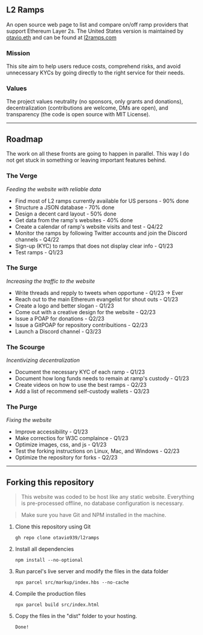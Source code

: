 ## **L2 Ramps**
An open source web page to list and compare on/off ramp providers that support Ethereum Layer 2s.
The United States version is maintained by [otavio.eth](https://otavio.me/) and can be found at [l2ramps.com](htpps://leramps.com/)

### **Mission**
This site aim to help users reduce costs, comprehend risks, and avoid unnecessary KYCs by going directly to the right service for their needs. 

### **Values**
The project values neutrality (no sponsors, only grants and donations), decentralization (contributions are welcome, DMs are open), and transparency (the code is open source with MIT License).

---

## **Roadmap**
The work on all these fronts are going to happen in parallel. This way I do not get stuck in something or leaving important features behind.

### **The Verge**
_Feeding the website with reliable data_
* Find most of L2 ramps currently available for US persons - 90% done
* Structure a JSON database - 70% done
* Design a decent card layout - 50% done
* Get data from the ramp's websites - 40% done
* Create a calendar of ramp's website visits and test - Q4/22
* Monitor the ramps by following Twitter accounts and join the Discord channels - Q4/22
* Sign-up (KYC) to ramps that does not display clear info - Q1/23
* Test ramps - Q1/23

### **The Surge**
_Increasing the traffic to the website_
* Write threads and repply to tweets when opportune - Q1/23 -> Ever
* Reach out to the main Ethereum evangelist for shout outs - Q1/23
* Create a logo and better slogan - Q1/23
* Come out with a creative design for the website - Q2/23
* Issue a POAP for donations - Q2/23
* Issue a GitPOAP for repository contribuitions - Q2/23
* Launch a Discord channel - Q3/23

### **The Scourge**
_Incentivizing decentralization_
* Document the necessary KYC of each ramp - Q1/23
* Document how long funds needs to remain at ramp's custody - Q1/23
* Create videos on how to use the best ramps - Q2/23
* Add a list of recommend self-custody wallets - Q3/23

### **The Purge**
_Fixing the website_
* Improve accessibility - Q1/23
* Make correctios for W3C complaince - Q1/23
* Optimize images, css, and js - Q1/23
* Test the forking instructions on Linux, Mac, and Windows - Q2/23
* Optimize the repository for forks - Q2/23

---

## **Forking this repository**
> This website was coded to be host like any static website. Everything is pre-processed offline, no database configuration is necessary.

> Make sure you have Git and NPM installed in the machine.

1. Clone this repository using Git

    `gh repo clone otavio939/l2ramps`

2. Install all dependencies

    `npm install --no-optional`

3. Run parcel's live server and modify the files in the data folder

    `npx parcel src/markup/index.hbs --no-cache`

4. Compile the production files

    `npx parcel build src/index.html`

5. Copy the files in the "dist" folder to your hosting.

    `Done!`